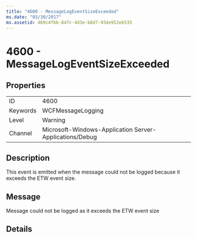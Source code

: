 ```yaml
---
title: "4600 - MessageLogEventSizeExceeded"
ms.date: "03/30/2017"
ms.assetid: 469c4fbb-847c-4d3e-b8d7-934e952eb535
---
```

# 4600 - MessageLogEventSizeExceeded
## Properties  


|||  
|-|-|  
|ID|4600|  
|Keywords|WCFMessageLogging|  
|Level|Warning|  
|Channel|Microsoft-Windows-Application Server-Applications/Debug|  

## Description  
 This event is emitted when the message could not be logged because it exceeds the ETW event size.  

## Message  
 Message could not be logged as it exceeds the ETW event size  

## Details
